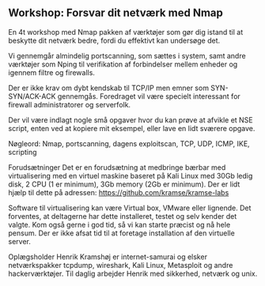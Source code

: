 Workshop: Forsvar dit netværk med Nmap
--------------------------------------

En 4t workshop med Nmap pakken af værktøjer som gør dig istand til at
beskytte dit netværk bedre, fordi du effektivt kan undersøge det.

Vi gennemgår almindelig portscanning, som sættes i system, samt andre
værktøjer som Nping til verifikation af forbindelser mellem enheder og
igennem filtre og firewalls.

Der er ikke krav om dybt kendskab til TCP/IP men emner som
SYN-SYN/ACK-ACK gennemgås. Foredraget vil være specielt interessant
for firewall administratorer og serverfolk.

Der vil være indlagt nogle små opgaver hvor du kan prøve at afvikle et
NSE script, enten ved at kopiere mit eksempel, eller lave en lidt
sværere opgave.

Nøgleord:
Nmap, portscanning, dagens exploitscan, TCP, UDP, ICMP, IKE, scripting

Forudsætninger
Det er en forudsætning at medbringe bærbar med virtualisering med en virtuel maskine baseret på Kali Linux med
30Gb ledig disk, 2 CPU (1 er minimum), 3Gb memory (2Gb er minimum).
Der er lidt hjælp til dette på adressen:
https://github.com/kramse/kramse-labs

Software til virtualisering kan være Virtual box, VMware eller lignende. Det forventes, at deltagerne har dette installeret, testet og selv kender det valgte. Kom også gerne i god tid, så vi kan starte præcist og nå hele pensum.  Der er ikke afsat tid til at foretage installation af den virtuelle server.

Oplægsholder
Henrik Kramshøj er internet-samurai og elsker netværkspakker tcpdump, wireshark, Kali Linux, Metasploit og andre hackerværktøjer. Til daglig arbejder Henrik med sikkerhed, netværk og unix.
